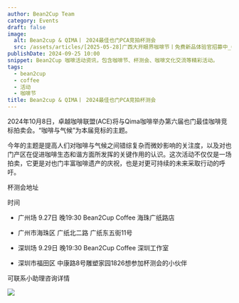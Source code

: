 ```yaml
---
author: Bean2Cup Team
category: Events
draft: false
image:
  alt: Bean2cup & QIMA丨 2024最佳也门PCA竞拍杯测会
  src: /assets/articles/[2025-05-28]广西大开眼界咖啡节丨免费新品体验官招募中_02.jpg
publishDate: 2024-09-25 10:00
snippet: Bean2Cup 咖啡活动资讯，包含咖啡节、杯测会、咖啡文化交流等精彩活动。
tags:
  - bean2cup
  - coffee
  - 活动
  - 咖啡节
title: Bean2cup & QIMA丨 2024最佳也门PCA竞拍杯测会
---
```


2024年10月8日，卓越咖啡联盟(ACE)将与Qima咖啡举办第六届也门最佳咖啡竞标拍卖会。“咖啡与气候”为本届竞标的主题。

今年的主题是提高人们对咖啡与气候之间错综复杂而微妙影响的关注度，以及对也门产区在促进咖啡生态和谐方面所发挥的关键作用的认识。这次活动不仅仅是一场拍卖，它更是对也门丰富咖啡遗产的庆祝，也是对更可持续的未来采取行动的呼吁。

杯测会地址

时间

- 广州场 9.27日 晚19:30 Bean2Cup Coffee 海珠广纸路店
- 广州市海珠区 广纸北二路 广纸东五街11号

- 深圳场 9.29日 晚19:30 Bean2Cup Coffee 深圳工作室
- 深圳市福田区 中康路8号雕塑家园1826想参加杯测会的小伙伴

可联系小助理咨询详情

![](/assets/articles/[2024-09-25]Bean2cupampQIMA丨2024最佳也门PCA竞拍杯测会_03.jpg)
